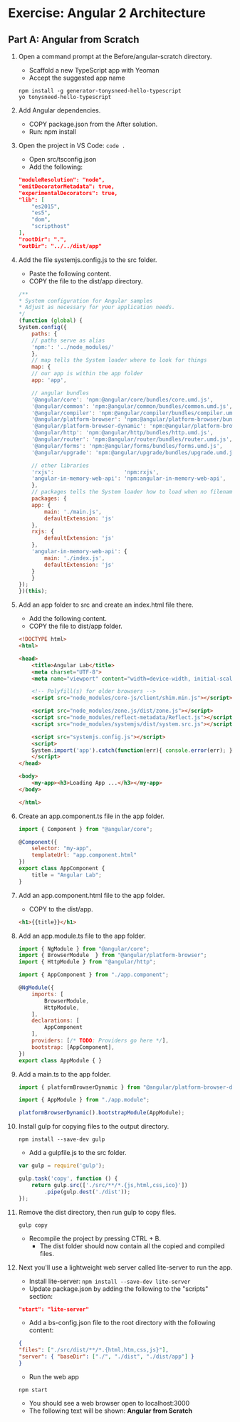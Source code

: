 # Exercise: Angular 2 Architecture

## Part A: Angular from Scratch

1. Open a command prompt at the Before/angular-scratch directory.
    - Scaffold a new TypeScript app with Yeoman
    - Accept the suggested app name

    ```
    npm install -g generator-tonysneed-hello-typescript
    yo tonysneed-hello-typescript
    ```

2. Add Angular dependencies.
    - COPY package.json from the After solution.
    - Run: npm install

3. Open the project in VS Code: `code .`
    - Open src/tsconfig.json
    - Add the following:

    ```json
    "moduleResolution": "node",
    "emitDecoratorMetadata": true,
    "experimentalDecorators": true,
    "lib": [
        "es2015",
        "es5",
        "dom",
        "scripthost" 
    ],
    "rootDir": ".",
    "outDir": "../../dist/app"
    ```

4. Add the file systemjs.config.js to the src folder.
    - Paste the following content.
    - COPY the file to the dist/app directory.

    ```js
    /**
    * System configuration for Angular samples
    * Adjust as necessary for your application needs.
    */
    (function (global) {
    System.config({
        paths: {
        // paths serve as alias
        'npm:': '../node_modules/'
        },
        // map tells the System loader where to look for things
        map: {
        // our app is within the app folder
        app: 'app',

        // angular bundles
        '@angular/core': 'npm:@angular/core/bundles/core.umd.js',
        '@angular/common': 'npm:@angular/common/bundles/common.umd.js',
        '@angular/compiler': 'npm:@angular/compiler/bundles/compiler.umd.js',
        '@angular/platform-browser': 'npm:@angular/platform-browser/bundles/platform-browser.umd.js',
        '@angular/platform-browser-dynamic': 'npm:@angular/platform-browser-dynamic/bundles/platform-browser-dynamic.umd.js',
        '@angular/http': 'npm:@angular/http/bundles/http.umd.js',
        '@angular/router': 'npm:@angular/router/bundles/router.umd.js',
        '@angular/forms': 'npm:@angular/forms/bundles/forms.umd.js',
        '@angular/upgrade': 'npm:@angular/upgrade/bundles/upgrade.umd.js',

        // other libraries
        'rxjs':                      'npm:rxjs',
        'angular-in-memory-web-api': 'npm:angular-in-memory-web-api',
        },
        // packages tells the System loader how to load when no filename and/or no extension
        packages: {
        app: {
            main: './main.js',
            defaultExtension: 'js'
        },
        rxjs: {
            defaultExtension: 'js'
        },
        'angular-in-memory-web-api': {
            main: './index.js',
            defaultExtension: 'js'
        }
        }
    });
    })(this);
    ```

5. Add an app folder to src and create an index.html file there.
    - Add the following content.
    - COPY the file to dist/app folder.

    ```html
    <!DOCTYPE html>
    <html>

    <head>
        <title>Angular Lab</title>
        <meta charset="UTF-8">
        <meta name="viewport" content="width=device-width, initial-scale=1">

        <!-- Polyfill(s) for older browsers -->
        <script src="node_modules/core-js/client/shim.min.js"></script>

        <script src="node_modules/zone.js/dist/zone.js"></script>
        <script src="node_modules/reflect-metadata/Reflect.js"></script>
        <script src="node_modules/systemjs/dist/system.src.js"></script>

        <script src="systemjs.config.js"></script>
        <script>
        System.import('app').catch(function(err){ console.error(err); });
        </script>
    </head>

    <body>
        <my-app><h3>Loading App ...</h3></my-app>
    </body>

    </html>
    ```

6. Create an app.component.ts file in the app folder.

    ```js
    import { Component } from "@angular/core";

    @Component({
        selector: "my-app",
        templateUrl: "app.component.html"
    })
    export class AppComponent {
        title = "Angular Lab";
    }
    ```

7. Add an app.component.html file to the app folder.
    - COPY to the dist/app.

    ```html
    <h1>{{title}}</h1>
    ```

8. Add an app.module.ts file to the app folder.

    ```js
    import { NgModule } from "@angular/core";
    import { BrowserModule  } from "@angular/platform-browser";
    import { HttpModule } from "@angular/http";

    import { AppComponent } from "./app.component";

    @NgModule({
        imports: [
            BrowserModule,
            HttpModule,
        ],
        declarations: [
            AppComponent
        ],
        providers: [/* TODO: Providers go here */],
        bootstrap: [AppComponent],
    })
    export class AppModule { }
    ```

9. Add a main.ts to the app folder.

    ```js
    import { platformBrowserDynamic } from "@angular/platform-browser-dynamic";

    import { AppModule } from "./app.module";

    platformBrowserDynamic().bootstrapModule(AppModule);
    ```

10. Install gulp for copying files to the output directory.

    ```
    npm install --save-dev gulp
    ```

    - Add a gulpfile.js to the src folder.

    ```js
    var gulp = require('gulp');

    gulp.task('copy', function () {
        return gulp.src(['./src/**/*.{js,html,css,ico}'])
            .pipe(gulp.dest('./dist'));
    });
    ```

11. Remove the dist directory, then run gulp to copy files.

    ```
    gulp copy
    ```

    - Recompile the project by pressing CTRL + B.
        + The dist folder should now contain all the copied and compiled files.

12. Next you'll use a lightweight web server called lite-server to run the app.
    - Install lite-server: `npm install --save-dev lite-server`
    - Update package.json by adding the following to the "scripts" section:

    ```json
    "start": "lite-server"
    ```

    - Add a bs-config.json file to the root directory with the following content:

    ```json
    {
    "files": ["./src/dist/**/*.{html,htm,css,js}"],
    "server": { "baseDir": ["./", "./dist", "./dist/app"] }
    }
    ```

    - Run the web app

    ```
    npm start
    ```

    - You should see a web browser open to localhost:3000
    - The following text will be shown: **Angular from Scratch**

    